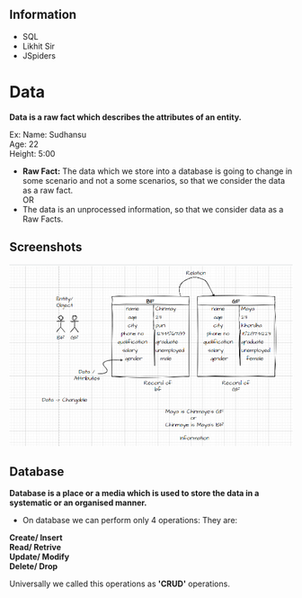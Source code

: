 ## Information
- SQL
- Likhit Sir 
- JSpiders                                      

# Data 


**Data is a raw fact which describes the attributes of an entity.**   

Ex: 
Name: Sudhansu  
Age: 22  
Height: 5:00  


- **Raw Fact:** The data which we store into a database is going to change in some scenario
and not a some scenarios, so that we consider the data as a raw fact.  
                 OR  
- The data is an unprocessed information, so that we consider data as a Raw Facts.

## Screenshots

<!-- ![App Screenshot](https://via.placeholder.com/468x300?text=App+Screenshot+Here) -->
![App Screenshot](https://github.com/sudhansu-sek-panda/QSpider_Tutorial/blob/main/SQL/Class1/resources/data.png)

## Database 

**Database is a place or a media which is used to store the data in a systematic or an organised manner.**

- On database we can perform only 4 operations:
They are: 


 **Create/ Insert    
Read/ Retrive  
 Update/ Modify  
 Delete/ Drop**

Universally we called this operations as **'CRUD'** operations.


